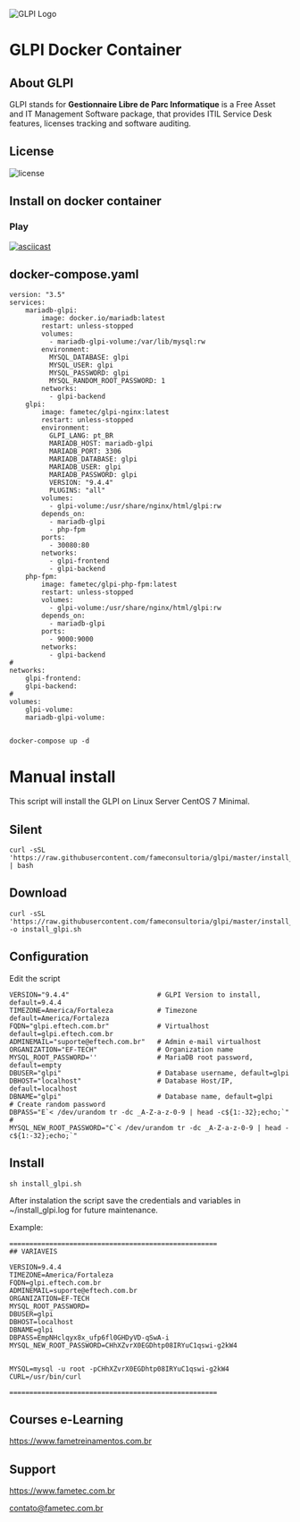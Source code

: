 ![GLPI Logo](https://raw.githubusercontent.com/glpi-project/glpi/master/pics/logos/logo-GLPI-250-black.png)

# GLPI Docker Container


## About GLPI

GLPI stands for **Gestionnaire Libre de Parc Informatique** is a Free Asset and IT Management Software package, that provides ITIL Service Desk features, licenses tracking and software auditing.


## License

![license](https://img.shields.io/github/license/glpi-project/glpi.svg)


## Install on docker container 

### Play

[![asciicast](https://asciinema.org/a/GUsmlWWh2rKKwV1pqNw3j5ica.svg)](https://asciinema.org/a/GUsmlWWh2rKKwV1pqNw3j5ica)


## docker-compose.yaml

    version: "3.5"
    services:
        mariadb-glpi: 
            image: docker.io/mariadb:latest
            restart: unless-stopped
            volumes:
              - mariadb-glpi-volume:/var/lib/mysql:rw
            environment: 
              MYSQL_DATABASE: glpi
              MYSQL_USER: glpi 
              MYSQL_PASSWORD: glpi 
              MYSQL_RANDOM_ROOT_PASSWORD: 1 
            networks: 
              - glpi-backend
        glpi: 
            image: fametec/glpi-nginx:latest
            restart: unless-stopped
            environment: 
              GLPI_LANG: pt_BR
              MARIADB_HOST: mariadb-glpi
              MARIADB_PORT: 3306
              MARIADB_DATABASE: glpi
              MARIADB_USER: glpi
              MARIADB_PASSWORD: glpi
              VERSION: "9.4.4"
              PLUGINS: "all"
            volumes:
              - glpi-volume:/usr/share/nginx/html/glpi:rw
            depends_on: 
              - mariadb-glpi
              - php-fpm
            ports: 
              - 30080:80
            networks: 
              - glpi-frontend
              - glpi-backend
        php-fpm: 
            image: fametec/glpi-php-fpm:latest
            restart: unless-stopped
            volumes:
              - glpi-volume:/usr/share/nginx/html/glpi:rw
            depends_on:
              - mariadb-glpi
            ports:
              - 9000:9000
            networks:
              - glpi-backend
    #
    networks: 
        glpi-frontend: 
        glpi-backend:
    #
    volumes:
        glpi-volume:
        mariadb-glpi-volume:


    docker-compose up -d




# Manual install

This script will install the GLPI on Linux Server CentOS 7 Minimal.  

## Silent

    curl -sSL 'https://raw.githubusercontent.com/fameconsultoria/glpi/master/install_glpi.sh' | bash


## Download 

    curl -sSL 'https://raw.githubusercontent.com/fameconsultoria/glpi/master/install_glpi.sh' -o install_glpi.sh 


## Configuration

Edit the script


    VERSION="9.4.4"                      # GLPI Version to install, default=9.4.4
    TIMEZONE=America/Fortaleza           # Timezone default=America/Fortaleza
    FQDN="glpi.eftech.com.br"            # Virtualhost default=glpi.eftech.com.br
    ADMINEMAIL="suporte@eftech.com.br"   # Admin e-mail virtualhost
    ORGANIZATION="EF-TECH"               # Organization name
    MYSQL_ROOT_PASSWORD=''               # MariaDB root password, default=empty
    DBUSER="glpi"                        # Database username, default=glpi
    DBHOST="localhost"                   # Database Host/IP, default=localhost
    DBNAME="glpi"                        # Database name, default=glpi
    # Create random password
    DBPASS="E`< /dev/urandom tr -dc _A-Z-a-z-0-9 | head -c${1:-32};echo;`" # 
    MYSQL_NEW_ROOT_PASSWORD="C`< /dev/urandom tr -dc _A-Z-a-z-0-9 | head -c${1:-32};echo;`" 
    
    

## Install

    sh install_glpi.sh

After instalation the script save the credentials and variables in ~/install_glpi.log for future maintenance. 

Example: 

    ====================================================
    ## VARIAVEIS
    
    VERSION=9.4.4
    TIMEZONE=America/Fortaleza
    FQDN=glpi.eftech.com.br
    ADMINEMAIL=suporte@eftech.com.br
    ORGANIZATION=EF-TECH
    MYSQL_ROOT_PASSWORD=
    DBUSER=glpi
    DBHOST=localhost
    DBNAME=glpi
    DBPASS=EmpNHclqyx8x_ufp6fl0GHDyVD-qSwA-i
    MYSQL_NEW_ROOT_PASSWORD=CHhXZvrX0EGDhtp08IRYuC1qswi-g2kW4
    
    
    MYSQL=mysql -u root -pCHhXZvrX0EGDhtp08IRYuC1qswi-g2kW4
    CURL=/usr/bin/curl
    
    ====================================================
    



## Courses e-Learning

https://www.fametreinamentos.com.br


## Support

https://www.fametec.com.br
    
contato@fametec.com.br

